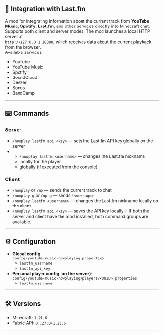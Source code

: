 ## 🔗 Integration with Last.fm
A mod for integrating information about the current track from **YouTube Music**, **Spotify**, **Last.fm**, and other services directly into Minecraft chat.  
Supports both client and server modes.
The mod launches a local HTTP server at  
`http://127.0.0.1:18080`, which receives data about the current playback from the browser.  
Available services:
- YouTube
- YouTube Music
- Spotify
- SoundCloud
- Deezer
- Sonos
- BandCamp
---
## ⌨️ Commands
### Server
- `/nowplay lastfm api <key>` — sets the Last.fm API key globally on the server
- - `/nowplay lastfm <username>` — changes the Last.fm nickname  
  - locally for the player  
  - globally (if executed from the console)
### Client
- `/nowplay` or `/np` — sends the current track to chat  
- `/nowplay g` or `/np g` — sends `!<message>`  
- `/nowplay lastfm <username>` — changes the Last.fm nickname locally on the client  
- `/nowplay lastfm api <key>` — saves the API key locally
💡 If both the server and client have the mod installed, both command groups are available.
---
## ⚙️ Configuration
- **Global config**:  
  `config/youtube-music-nowplaying.properties`  
  - `lastfm_username`  
  - `lastfm_api_key`  
- **Personal player config (on the server)**:  
  `config/youtube-music-nowplaying/players/<UUID>.properties`  
  - `lastfm_username`
---
## 🛠️ Versions
- Minecraft: `1.21.6`  
- Fabric API: `0.127.0+1.21.6`
---
